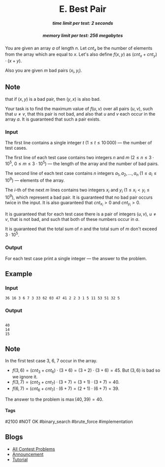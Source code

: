 <h1 style='text-align: center;'> E. Best Pair</h1>

<h5 style='text-align: center;'>time limit per test: 2 seconds</h5>
<h5 style='text-align: center;'>memory limit per test: 256 megabytes</h5>

You are given an array $a$ of length $n$. Let $cnt_x$ be the number of elements from the array which are equal to $x$. Let's also define $f(x, y)$ as $(cnt_x + cnt_y) \cdot (x + y)$.

Also you are given $m$ bad pairs $(x_i, y_i)$. 
## Note

 that if $(x, y)$ is a bad pair, then $(y, x)$ is also bad.

Your task is to find the maximum value of $f(u, v)$ over all pairs $(u, v)$, such that $u \neq v$, that this pair is not bad, and also that $u$ and $v$ each occur in the array $a$. It is guaranteed that such a pair exists.

### Input

The first line contains a single integer $t$ ($1 \le t \le 10\,000$) — the number of test cases.

The first line of each test case contains two integers $n$ and $m$ ($2 \le n \le 3 \cdot 10^5$, $0 \le m \le 3 \cdot 10^5$) — the length of the array and the number of bad pairs.

The second line of each test case contains $n$ integers $a_1, a_2, \ldots, a_n$ ($1 \le a_i \le 10^9$) — elements of the array.

The $i$-th of the next $m$ lines contains two integers $x_i$ and $y_i$ ($1 \le x_i < y_i \le 10^9$), which represent a bad pair. It is guaranteed that no bad pair occurs twice in the input. It is also guaranteed that $cnt_{x_i} > 0$ and $cnt_{y_i} > 0$.

It is guaranteed that for each test case there is a pair of integers $(u, v)$, $u \ne v$, that is not bad, and such that both of these numbers occur in $a$.

It is guaranteed that the total sum of $n$ and the total sum of $m$ don't exceed $3 \cdot 10^5$.

### Output

For each test case print a single integer — the answer to the problem.

## Example

### Input


```text
36 16 3 6 7 3 33 62 03 47 41 2 2 3 1 5 11 53 51 32 5
```
### Output

```text

40
14
15

```
## Note

In the first test case $3$, $6$, $7$ occur in the array. 

* $f(3, 6) = (cnt_3 + cnt_6) \cdot (3 + 6) = (3 + 2) \cdot (3 + 6) = 45$. But $(3, 6)$ is bad so we ignore it.
* $f(3, 7) = (cnt_3 + cnt_7) \cdot (3 + 7) = (3 + 1) \cdot (3 + 7) = 40$.
* $f(6, 7) = (cnt_6 + cnt_7) \cdot (6 + 7) = (2 + 1) \cdot (6 + 7) = 39$.

The answer to the problem is $\max(40, 39) = 40$.



#### Tags 

#2100 #NOT OK #binary_search #brute_force #implementation 

## Blogs
- [All Contest Problems](../Codeforces_Global_Round_19.md)
- [Announcement](../blogs/Announcement.md)
- [Tutorial](../blogs/Tutorial.md)
